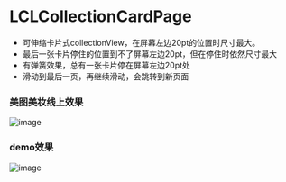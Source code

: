 # LCLCollectionCardPage
- 可伸缩卡片式collectionView，在屏幕左边20pt的位置时尺寸最大。
- 最后一张卡片停住的位置到不了屏幕左边20pt，但在停住时依然尺寸最大
- 有弹簧效果，总有一张卡片停在屏幕左边20pt处
- 滑动到最后一页，再继续滑动，会跳转到新页面

### 美图美妆线上效果

![image](https://github.com/LinChaL/LCLCollectionCardPage/blob/master/QQ20181107-234238-HD.gif?raw=true)

### demo效果

![image](https://github.com/LinChaL/LCLCollectionCardPage/blob/master/QQ20181108-215843-HD.gif?raw=true)
